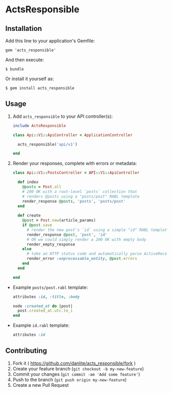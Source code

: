 # ActsResponsible

## Installation

Add this line to your application's Gemfile:

    gem 'acts_responsible'

And then execute:

    $ bundle

Or install it yourself as:

    $ gem install acts_responsible

## Usage

1.  Add `acts_responsible` to your API controller(s):

    ```ruby
    include ActsResponsible

    class Api::V1::ApiController < ApplicationController

      acts_responsible('api/v1')

    end
    ```

2.  Render your responses, complete with errors or metadata:

    ```ruby
    class Api::V1::PostsController < API::V1::ApiController

      def index
        @posts = Post.all
        # 200 OK with a root-level `posts` collection that
        # renders @posts using a "posts/post" RABL template
        render_response @posts, 'posts', 'posts/post'
      end
      
      def create
        @post = Post.new(article_params)
        if @post.save
          # render the new post's `id` using a simple "id" RABL template
          render_response @post, 'post', 'id'
          # OR we could simply render a 200 OK with empty body
          render_empty_response
        else
          # take an HTTP status code and automatically parse ActiveRecord errors
          render_error :unprocessable_entity, @post.errors
        end
      end

    end
    ```

-   Example `posts/post.rabl` template:

    ```ruby
    attributes :id, :title, :body

    node :created_at do |post|
      post.created_at.utc.to_i
    end
    ```

-   Example `id.rabl` template:

    ```ruby
    attributes :id
    ```


## Contributing

1. Fork it ( https://github.com/danlite/acts_responsible/fork )
2. Create your feature branch (`git checkout -b my-new-feature`)
3. Commit your changes (`git commit -am 'Add some feature'`)
4. Push to the branch (`git push origin my-new-feature`)
5. Create a new Pull Request
